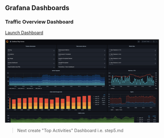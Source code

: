 ## Grafana Dashboards

### Traffic Overview Dashboard

[Launch Dashboard](https://[[HOST_SUBDOMAIN]]-30300-[[KATACODA_HOST]].environments.katacoda.com/d/RF_rRJIGk/traffic-overview?orgId=1)

![Grafana Screenshot](./assets/grafana-real_time_screenshot.jpg)

> Next create "Top Activities" Dashboard i.e. step5.md
